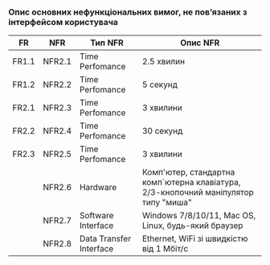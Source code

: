 ### Опис основних нефункціональних вимог, не пов’язаних з інтерфейсом користувача

|  FR  |  NFR  |        Тип NFR        |             Опис NFR             |
| ---- | ----- | --------------------- | -------------------------------- |
| FR1.1 | NFR2.1 | Time Perfomance | 2.5 хвилин |
| FR1.2 | NFR2.2 | Time Perfomance | 5 секунд |
| FR2.1 | NFR2.3 | Time Perfomance | 3 хвилини |
| FR2.2 | NFR2.4 | Time Perfomance | 30 секунд |
| FR2.3 | NFR2.5 | Time Perfomance | 3 хвилини |
| | NFR2.6 | Hardware | Комп'ютер, стандартна комп`ютерна клавіатура, 2/3-кнопочний маніпулятор типу "миша" |
| | NFR2.7 | Software Interface | Windows 7/8/10/11, Mac OS, Linux, будь-який браузер |
| | NFR2.8 | Data Transfer Interface | Ethernet, WiFi зі швидкістю від 1 Мбіт/с |
